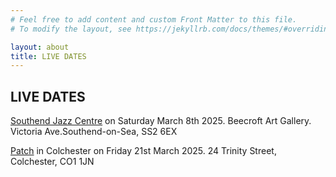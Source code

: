 ```yaml
---
# Feel free to add content and custom Front Matter to this file.
# To modify the layout, see https://jekyllrb.com/docs/themes/#overriding-theme-defaults

layout: about
title: LIVE DATES
---
```


<h2>LIVE DATES</h2>

[Southend Jazz Centre](https://www.thejazzcentreuk.co.uk/events/jazz-825-presents-amalgam-2) on Saturday March 8th 2025. Beecroft Art Gallery. Victoria Ave.Southend-on-Sea, SS2 6EX

[Patch](https://www.patchcolchester.co.uk/events) in Colchester on Friday 21st March 2025. 24 Trinity Street, Colchester, CO1 1JN